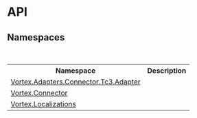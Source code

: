 # API
 


## Namespaces
&nbsp;<table><tr><th>Namespace</th><th>Description</th></tr><tr><td><a href="N_Vortex_Adapters_Connector_Tc3_Adapter.md">Vortex.Adapters.Connector.Tc3.Adapter</a></td><td></td></tr><tr><td><a href="G_Vortex_Connector.md">Vortex.Connector</a></td><td></td></tr><tr><td><a href="G_Vortex_Localizations.md">Vortex.Localizations</a></td><td></td></tr></table>&nbsp;
